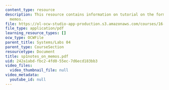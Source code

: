 ```yaml
---
content_type: resource
description: This resource contains information on tutorial on the format for writing
  memos.
file: https://ol-ocw-studio-app-production.s3.amazonaws.com/courses/16-01-unified-engineering-i-ii-iii-iv-fall-2005-spring-2006/242a1abdfbc24fd055ec7d6ecd183bb3_sp1notes_on_memos.pdf
file_type: application/pdf
learning_resource_types: []
ocw_type: OCWFile
parent_title: Systems/Labs 04
parent_type: CourseSection
resourcetype: Document
title: sp1notes_on_memos.pdf
uid: 242a1abd-fbc2-4fd0-55ec-7d6ecd183bb3
video_files:
  video_thumbnail_file: null
video_metadata:
  youtube_id: null
---
```

